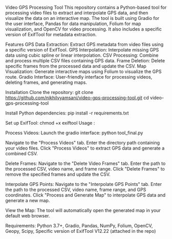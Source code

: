 Video GPS Processing Tool
This repository contains a Python-based tool for processing video files to extract and interpolate GPS data, and then visualize the data on an interactive map. The tool is built using Gradio for the user interface, Pandas for data manipulation, Folium for map visualization, and OpenCV for video processing. It also includes a specific version of ExifTool for metadata extraction.

Features
GPS Data Extraction: Extract GPS metadata from video files using a specific version of ExifTool.
GPS Interpolation: Interpolate missing GPS data using cubic spline or linear interpolation.
CSV Processing: Combine and process multiple CSV files containing GPS data.
Frame Deletion: Delete specific frames from the processed data and update the CSV.
Map Visualization: Generate interactive maps using Folium to visualize the GPS route.
Gradio Interface: User-friendly interface for processing videos, deleting frames, and generating maps.

Installation
Clone the repository: 
 git clone https://github.com/nikhilvyamsani/video-gps-processing-tool.git
 cd video-gps-processing-tool

Install Python dependencies:
 pip install -r requirements.txt
 
Set up ExifTool:
 chmod +x exiftool
Usage :

Process Videos:
Launch the gradio interface:
python tool_final.py

Navigate to the "Process Videos" tab.
Enter the directory path containing your video files.
Click "Process Videos" to extract GPS data and generate a combined CSV.

Delete Frames:
Navigate to the "Delete Video Frames" tab.
Enter the path to the processed CSV, video name, and frame range.
Click "Delete Frames" to remove the specified frames and update the CSV.

Interpolate GPS Points:
Navigate to the "Interpolate GPS Points" tab.
Enter the path to the processed CSV, video name, frame range, and GPS coordinates.
Click "Process and Generate Map" to interpolate GPS data and generate a new map.

View the Map:
The tool will automatically open the generated map in your default web browser.

Requirements:
Python 3.7+, Gradio, Pandas, NumPy, Folium, OpenCV, Geopy, Scipy, Specific version of ExifTool V12.22 (attached in the repo)
